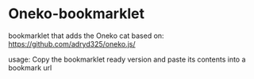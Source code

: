 # Oneko-bookmarklet
 bookmarklet that adds the Oneko cat based on: https://github.com/adryd325/oneko.js/

usage:
 Copy the bookmarklet ready version and paste its contents into a bookmark url


